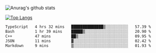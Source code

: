 ![Anurag's github stats](https://github-readme-stats-rosy-xi.vercel.app/api?username=wkmyws&show_icons=true&theme=transparent&count_private=true)

[![Top Langs](https://github-readme-stats-rosy-xi.vercel.app/api/top-langs/?username=wkmyws&layout=pie&hide=C%23,html,matlab,asp.net,css,Mathematica)](https://github.com/wkmyws)

<!--START_SECTION:waka-->

```txt
TypeScript   4 hrs 32 mins   ██████████████▒░░░░░░░░░░   57.39 %
Bash         1 hr 39 mins    █████▒░░░░░░░░░░░░░░░░░░░   20.90 %
C++          47 mins         ██▒░░░░░░░░░░░░░░░░░░░░░░   09.95 %
JSON         11 mins         ▓░░░░░░░░░░░░░░░░░░░░░░░░   02.42 %
Markdown     9 mins          ▒░░░░░░░░░░░░░░░░░░░░░░░░   01.93 %
```

<!--END_SECTION:waka-->
